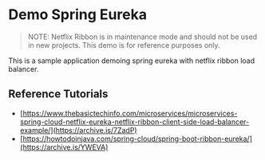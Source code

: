 # Demo Spring Eureka

> NOTE: Netflix Ribbon is in maintenance mode and should not be used in new projects. This demo is for reference purposes only.

This is a sample application demoing spring eureka with netflix ribbon load balancer.

## Reference Tutorials

- [https://www.thebasictechinfo.com/microservices/microservices-spring-cloud-netflix-eureka-netflix-ribbon-client-side-load-balancer-example/](https://archive.is/7ZadP)
- [https://howtodoinjava.com/spring-cloud/spring-boot-ribbon-eureka/](https://archive.is/YWEVA)
